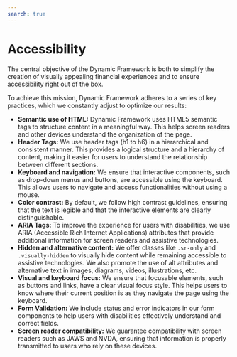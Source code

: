```yaml
---
search: true
---
```


# Accessibility

The central objective of the Dynamic Framework is both to simplify the creation of visually appealing financial experiences and to ensure accessibility right out of the box.

To achieve this mission, Dynamic Framework adheres to a series of key practices, which we constantly adjust to optimize our results:

- **Semantic use of HTML:** Dynamic Framework uses HTML5 semantic tags to structure content in a meaningful way. This helps screen readers and other devices understand the organization of the page.
- **Header Tags:** We use header tags (h1 to h6) in a hierarchical and consistent manner. This provides a logical structure and a hierarchy of content, making it easier for users to understand the relationship between different sections.
- **Keyboard and navigation:** We ensure that interactive components, such as drop-down menus and buttons, are accessible using the keyboard. This allows users to navigate and access functionalities without using a mouse.
- **Color contrast:** By default, we follow high contrast guidelines, ensuring that the text is legible and that the interactive elements are clearly distinguishable.
- **ARIA Tags:** To improve the experience for users with disabilities, we use ARIA (Accessible Rich Internet Applications) attributes that provide additional information for screen readers and assistive technologies.
- **Hidden and alternative content:** We offer classes like `.sr-only` and `.visually-hidden` to visually hide content while remaining accessible to assistive technologies. We also promote the use of alt attributes and alternative text in images, diagrams, videos, illustrations, etc.
- **Visual and keyboard focus:** We ensure that focusable elements, such as buttons and links, have a clear visual focus style. This helps users to know where their current position is as they navigate the page using the keyboard.
- **Form Validation:** We include status and error indicators in our form components to help users with disabilities effectively understand and correct fields.
- **Screen reader compatibility:** We guarantee compatibility with screen readers such as JAWS and NVDA, ensuring that information is properly transmitted to users who rely on these devices.